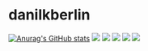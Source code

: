 # danilkberlin
[![Anurag's GitHub stats](https://github-readme-stats.vercel.app/api?username=danilkberlin)](https://github.com/danilkberlin/github-readme-stats)
![](https://github-profile-summary-cards.vercel.app/api/cards/profile-details?username=danilkberlin&theme=radical)
![](https://github-profile-summary-cards.vercel.app/api/cards/most-commit-language?username=danilkberlin&theme=radical)
![](https://github-profile-summary-cards.vercel.app/api/cards/repos-per-language?username=danilkberlin&theme=radical)
![](https://github-profile-summary-cards.vercel.app/api/cards/stats?username=danilkberlin&theme=radical)
![](https://github-profile-summary-cards.vercel.app/api/cards/productive-time?username=danilkberlin&theme=radical)
